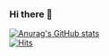 ### Hi there 👋
[![Anurag's GitHub stats](https://github-readme-stats.vercel.app/api?username=soup1997)](https://github.com/anuraghazra/github-readme-stats)   
[![Hits](https://hits.seeyoufarm.com/api/count/incr/badge.svg?tab=repositories&url=https%3A%2F%2Fgithub.com%2Fsoup1997&count_bg=%2379C83D&title_bg=%23555555&icon=&icon_color=%23E7E7E7&title=hits&edge_flat=false)](https://hits.seeyoufarm.com)
<!--
**soup1997/soup1997** is a ✨ _special_ ✨ repository because its `README.md` (this file) appears on your GitHub profile.

Here are some ideas to get you started:

- 🔭 I’m currently working on ...
- 🌱 I’m currently learning ...
- 👯 I’m looking to collaborate on ...
- 🤔 I’m looking for help with ...
- 💬 Ask me about ...
- 📫 How to reach me: ...
- 😄 Pronouns: ...
- ⚡ Fun fact: ...
-->
